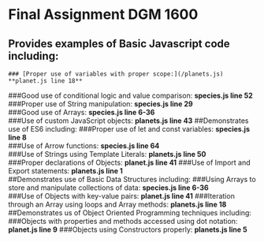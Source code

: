 # Final Assignment DGM 1600
## Provides examples of Basic Javascript code including:
    ### [Proper use of variables with proper scope:](/planets.js) **planet.js line 18**                     
   ###Good use of conditional logic and value comparison: **species.js line 52**                  
    ###Proper use of String manipulation: **species.js line 29**                                   
    ###Good use of Arrays: **species.js line 6-36**                                                
    ###Use of custom JavaScript objects: **planets.js line 43**
##Demonstrates use of ES6 including:
    ###Proper use of let and const variables: **species.js line 8**                                
    ###Use of Arrow functions: **species.js line 64**                                              
    ###Use of Strings using Template Literals: **planets.js line 50**                              
    ###Proper declarations of Objects: **planet.js line 41**
    ###Use of Import and Export statements: **planets.js line 1**                                  
##Demonstrates use of Basic Data Structures including:
    ###Using Arrays to store and manipulate collections of data: **species.js line 6-36**          
    ###Use of Objects with key-value pairs: **planet.js line 41**
    ###Iteration through an Array using loops and Array methods: **planets.js line 18**            
##Demonstrates us of Object Oriented Programming techniques including:
    ###Objects with properties and methods accessed using dot notation: **planet.js line 9**
    ###Objects using Constructors properly: **planets.js line 5**
